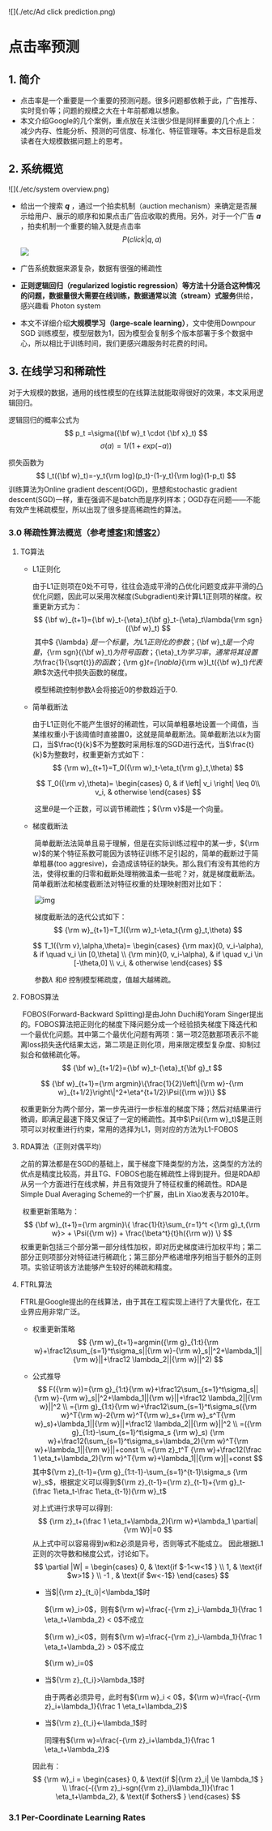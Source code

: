 ![](./etc/Ad click prediction.png)



# 点击率预测

## 1. 简介

- 点击率是一个重要是一个重要的预测问题。很多问题都依赖于此，广告推荐、实时竞价等；问题的规模之大在十年前都难以想象。
- 本文介绍Google的几个案例，重点放在关注很少但是同样重要的几个点上：减少内存、性能分析、预测的可信度、标准化、特征管理等。本文目标是启发读者在大规模数据问题上的思考。

## 2. 系统概览

![](./etc/system overview.png)

- 给出一个搜索 ***q*** ，通过一个拍卖机制（auction mechanism）来确定是否展示给用户、展示的顺序和如果点击广告应收取的费用。另外，对于一个广告 ***a*** ，拍卖机制一个重要的输入就是点击率 
  $$
  P(click | q, a)
  $$
  ![](./etc/tmp.png)

- 广告系统数据来源复杂，数据有很强的稀疏性

- **正则逻辑回归（regularized logistic regression）**等方法十分适合这种情况的问题，数据量很大需要在线训练，数据通常以**流（stream）式服务**供给，感兴趣看 Photon system

- 本文不详细介绍**大规模学习（large-scale learning）**，文中使用Downpour SGD 训练模型，模型层数为1，因为模型会复制多个版本部署于多个数据中心，所以相比于训练时间，我们更感兴趣服务时花费的时间。

## 3. 在线学习和稀疏性

对于大规模的数据，通用的线性模型的在线算法就能取得很好的效果，本文采用逻辑回归。

逻辑回归的概率公式为
$$
p_t =\sigma({\bf w}_t \cdot {\bf x}_t)
$$
$$
\sigma(a) = 1/(1+exp(-a))
$$

损失函数为
$$
l_t({\bf w}_t)=-y_t{\rm log}(p_t)-(1-y_t){\rm log}(1-p_t)
$$
训练算法为Online gradient descent(OGD)，思想和stochastic gradient descent(SGD)一样，重在强调不是batch而是序列样本；OGD存在问题——不能有效产生稀疏模型，所以出现了很多提高稀疏性的算法。

### 3.0 稀疏性算法概览（参考[博客1](https://blog.csdn.net/china1000/article/details/51176654)和[博客2](https://blog.csdn.net/fangqingan_java/article/details/51020653)）

1. TG算法

   - L1正则化

     ​	由于L1正则项在0处不可导，往往会造成平滑的凸优化问题变成非平滑的凸优化问题，因此可以采用次梯度(Subgradient)来计算L1正则项的梯度。权重更新方式为：
     $$
     {\bf w}_{t+1}={\bf w}_t-{\eta}_t{\bf g}_t-{\eta}_t\lambda{\rm sgn}({\bf w}_t)
     $$
     ​       其中$ {\lambda} $是一个标量，为L1正则化的参数；${\bf w}_t$是一个向量，${\rm sgn}({\bf w}_t)$为符号函数；${\eta}_t$为学习率，通常将其设置为$\frac{1}{\sqrt{t}}$的函数；${\rm g}_t={\nabla}_{\rm w}l_t({\bf w}_t)$代表第$t$次迭代中损失函数的梯度。

     ​	模型稀疏控制参数$\lambda$会将接近0的参数趋近于0.

   - 简单截断法

     ​	由于L1正则化不能产生很好的稀疏性，可以简单粗暴地设置一个阈值，当某维权重小于该阈值时直接置0，这就是简单截断法。简单截断法以$k$为窗口，当$\frac{t}{k}$不为整数时采用标准的SGD进行迭代，当$\frac{t}{k}$为整数时，权重更新方式如下：
     $$
     {\rm w}_{t+1}=T_0({\rm w}_t-\eta_t{\rm g}_t,\theta)
     $$

     $$
     T_0({\rm v},\theta)=
     \begin{cases}
     0,  & if \left| v_i \right| \leq 0\\
     v_i, & otherwise
     \end{cases}
     $$

     ​	这里$\theta$是一个正数，可以调节稀疏性；${\rm v}$是一个向量。

   - 梯度截断法

     ​	简单截断法法简单且易于理解，但是在实际训练过程中的某一步，${\rm w}$的某个特征系数可能因为该特征训练不足引起的，简单的截断过于简单粗暴(too aggresive)，会造成该特征的缺失。那么我们有没有其他的方法，使得权重的归零和截断处理稍微温柔一些呢？对，就是梯度截断法。简单截断法和梯度截断法对特征权重的处理映射图对比如下：

     ​            ![img](./etc/梯度截断法.jpg)

     ​	梯度截断法的迭代公式如下：
     $$
     {\rm w}_{t+1}=T_1({\rm w}_t-\eta_t{\rm g}_t,\theta)
     $$

     $$
     T_1({\rm v},\alpha,\theta)=
     \begin{cases}
     {\rm max}(0, v_i-\alpha),  & if \quad v_i \in [0,\theta] \\
     {\rm min}(0, v_i-\alpha),  & if \quad v_i \in [-\theta,0] \\
     v_i, & otherwise
     \end{cases}
     $$

     ​	参数$\lambda$ 和$\theta$ 控制模型稀疏度，值越大越稀疏。

2. FOBOS算法

   ​	FOBOS(Forward-Backward Splitting)是由John Duchi和Yoram Singer提出的。FOBOS算法把正则化的梯度下降问题分成一个经验损失梯度下降迭代和一个最优化问题。其中第二个最优化问题有两项：第一项2范数那项表示不能离loss损失迭代结果太远，第二项是正则化项，用来限定模型复杂度、抑制过拟合和做稀疏化等。
   $$
   {\bf w}_{t+1/2}={\bf w}_t-{\eta}_t{\bf g}_t
   $$

   $$
   {\bf w}_{t+1}={\rm argmin}\{\frac{1}{2}\left\|{\rm w}-{\rm w}_{t+1/2}\right\|^2+\eta^{t+1/2}\Psi({\rm w})\}
   $$

   ​	权重更新分为两个部分，第一步先进行一步标准的梯度下降；然后对结果进行微调，即满足最速下降又保证了一定的稀疏性。 
   ​	其中$\Psi({\rm w}_t)$是正则项可以对权重进行约束，常用的选择为L1，则对应的方法为L1-FOBOS

3. RDA算法（正则对偶平均）

   ​	之前的算法都是在SGD的基础上，属于梯度下降类型的方法，这类型的方法的优点是精度比较高，并且TG、FOBOS也能在稀疏性上得到提升。但是RDA却从另一个方面进行在线求解，并且有效提升了特征权重的稀疏性。RDA是Simple Dual Averaging Scheme的一个扩展，由Lin Xiao发表与2010年。

   ​	权重更新策略为：
   $$
   {\bf w}_{t+1}={\rm argmin}\{
   \frac{1}{t}\sum_{r=1}^t <{\rm g}_t,{\rm w}> +
   \Psi({\rm w}) +
   \frac{\beta^t}{t}h({\rm w})
   \}
   $$
   ​	权重更新包括三个部分第一部分线性加权，即对历史梯度进行加权平均；第二部分正则项部分对特征进行稀疏化；第三部分严格递增序列相当于额外的正则项。 
   ​	实验证明该方法能够产生较好的稀疏和精度。

4. FTRL算法

   ​	FTRL是Google提出的在线算法，由于其在工程实现上进行了大量优化，在工业界应用非常广泛。

   - 权重更新策略
     $$
     {\rm w}_{t+1}=argmin({\rm g}_{1:t}{\rm w}+\frac12\sum_{s=1}^t\sigma_s||{\rm w}-{\rm w}_s||^2+\lambda_1||{\rm w}||+\frac12 \lambda_2||{\rm w}||^2)
     $$

   - 公式推导
     $$
     F({\rm w})={\rm g}_{1:t}{\rm w}+\frac12\sum_{s=1}^t\sigma_s||{\rm w}-{\rm w}_s||^2+\lambda_1||{\rm w}||+\frac12 \lambda_2||{\rm w}||^2 \\
     ={\rm g}_{1:t}{\rm w}+\frac12\sum_{s=1}^t\sigma_s({\rm w}^T{\rm w}-2{\rm w}^T{\rm w}_s+{\rm w}_s^T{\rm w}_s)+\lambda_1||{\rm w}||+\frac12 \lambda_2||{\rm w}||^2 \\
     =({\rm g}_{1:t}-\sum_{s=1}^t\sigma_s {\rm w}_s) {\rm w}+\frac12(\sum_{s=1}^t\sigma_s+\lambda_2){\rm w}^T{\rm w}+\lambda_1||{\rm w}||+const \\
     ={\rm z}_t^T {\rm w}+\frac12(\frac 1 \eta_t+\lambda_2){\rm w}^T{\rm w}+\lambda_1||{\rm w}||+const
     $$
     其中${\rm z}_{t-1}={\rm g}_{1:t-1}-\sum_{s=1}^{t-1}\sigma_s {\rm w}_s$，根据定义可以得到${\rm z}_{t-1}={\rm z}_{t-1}+{\rm g}_t-(\frac 1\eta_t-\frac 1\eta_{t-1}){\rm w}_t$

     对上式进行求导可以得到:
     $$
     {\rm z}_t+(\frac 1 \eta_t+\lambda_2){\rm w}+\lambda_1 \partial|{\rm W}|=0
     $$
     从上式中可以容易得到w和z必须是异号，否则等式不能成立。 
     因此根据L1正则的次导数和梯度公式，讨论如下。
     $$
     \partial |W| =
     \begin{cases}
     0,  & \text{if $-1<w<1$ } \\
     1, & \text{if $w>1$ } \\
     -1 , & \text{if $w<-1$}
     \end{cases}
     $$

     - 当$|{\rm z}_{t_i}|<\lambda_1$时

       ${\rm w}_i>0$，则有${\rm w}=\frac{-{\rm z}_i-\lambda_1}{\frac 1 \eta_t+\lambda_2} < 0$不成立

       ${\rm w}_i<0$，则有${\rm w}=\frac{-{\rm z}_i-\lambda_1}{\frac 1 \eta_t+\lambda_2} > 0$不成立

       ${\rm w}_i=0$

     - 当${\rm z}_{t_i}>\lambda_1$时

       由于两者必须异号，此时有${\rm w}_i < 0$，${\rm w}=\frac{-{\rm z}_i+\lambda_1}{\frac 1 \eta_t+\lambda_2}$

     - 当${\rm z}_{t_i}<-\lambda_1$时

       同理有${\rm w}=\frac{-{\rm z}_i+\lambda_1}{\frac 1 \eta_t+\lambda_2}$

     因此有：
     $$
     {\rm w}_i =
     \begin{cases}
     0,  & \text{if $|{\rm z}_i| \le \lambda_1$ } \\
     \frac{-({\rm z}_i-sgn({\rm z}_i)\lambda_1)}{\frac 1 \eta_t+\lambda_2}, & \text{if $others$ } 
     \end{cases}
     $$


### 3.1 Per-Coordinate Learning Rates

